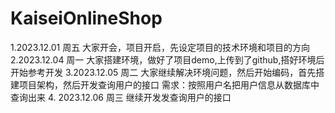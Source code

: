 # KaiseiOnlineShop
1.2023.12.01 周五
大家开会，项目开启，先设定项目的技术环境和项目的方向
2.2023.12.04 周一
大家搭建环境，做好了项目demo,上传到了github,搭好环境后开始参考开发
3.2023.12.05 周二
大家继续解决环境问题，然后开始编码，首先搭建项目架构，然后开发查询用户的接口
需求：按照用户名把用户信息从数据库中查询出来
4. 2023.12.06 周三
继续开发发查询用户的接口
